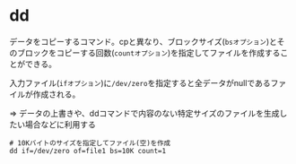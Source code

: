 # dd

データをコピーするコマンド。cpと異なり、ブロックサイズ(`bsオプション`)とそのブロックをコピーする回数(`countオプション`)を指定してファイルを作成することができる。

入力ファイル(`ifオプション`)に`/dev/zero`を指定すると全データがnullであるファイルが作成される。

=> データの上書きや、ddコマンドで内容のない特定サイズのファイルを生成したい場合などに利用する

```
# 10Kバイトのサイズを指定してファイル(空)を作成
dd if=/dev/zero of=file1 bs=10K count=1
```

